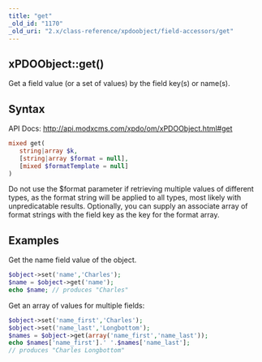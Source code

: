 ```yaml
---
title: "get"
_old_id: "1170"
_old_uri: "2.x/class-reference/xpdoobject/field-accessors/get"
---
```


## xPDOObject::get()

Get a field value (or a set of values) by the field key(s) or name(s).

## Syntax

API Docs: <http://api.modxcms.com/xpdo/om/xPDOObject.html#get>

``` php 
mixed get(
   string|array $k,
   [string|array $format = null],
   [mixed $formatTemplate = null]
)
```

Do not use the $format parameter if retrieving multiple values of different types, as the format string will be applied to all types, most likely with unpredicatable results. Optionally, you can supply an associate array of format strings with the field key as the key for the format array.

## Examples

Get the name field value of the object.

``` php 
$object->set('name','Charles');
$name = $object->get('name');
echo $name; // produces "Charles"
```

Get an array of values for multiple fields:

``` php 
$object->set('name_first','Charles');
$object->set('name_last','Longbottom');
$names = $object->get(array('name_first','name_last'));
echo $names['name_first'].' '.$names['name_last'];
// produces "Charles Longbottom"
```